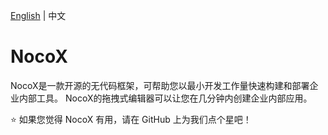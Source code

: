 [English](./README.md) | 中文

# NocoX

NocoX是一款开源的无代码框架，可帮助您以最小开发工作量快速构建和部署企业内部工具。
NocoX的拖拽式编辑器可以让您在几分钟内创建企业内部应用。

 :star: ​如果您觉得 NocoX 有用，请在 GitHub 上为我们点个星吧！